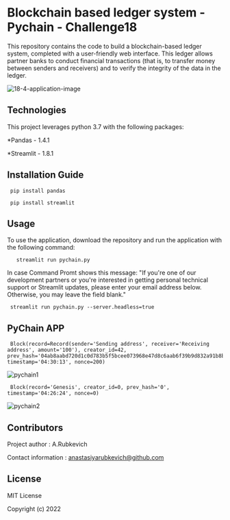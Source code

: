 # Blockchain based ledger system - Pychain - Challenge18

This repository contains the code to build a blockchain-based ledger system, completed with a user-friendly web interface. This ledger allows partner banks to conduct financial transactions (that is, to transfer money between senders and receivers) and to verify the integrity of the data in the ledger.

![18-4-application-image](https://user-images.githubusercontent.com/94565094/163091751-08ed09a4-f00f-4011-8a39-1be0a7875c49.png)

## Technologies

This project leverages python 3.7 with the following packages:

*Pandas - 1.4.1

*Streamlit - 1.8.1

## Installation Guide


     pip install pandas
 
     pip install streamlit
 
## Usage

To use the application, download the repository and run the application with the following command:

       streamlit run pychain.py
     
In case Command Promt shows this message:
     "If you're one of our development partners or you're interested in getting
  personal technical support or Streamlit updates, please enter your email
  address below. Otherwise, you may leave the field blank."
     
     streamlit run pychain.py --server.headless=true
     
## PyChain APP
     Block(record=Record(sender='Sending address', receiver='Receiving address', amount='100'), creator_id=42, prev_hash='04ab8aabd720d1c0d783b5f5bcee073968e47d8c6aab6f39b9d832a91b8b2fe8', timestamp='04:30:13', nonce=200)

![pychain1](https://user-images.githubusercontent.com/94565094/163100687-d74f329d-a9e8-44b8-85d7-f458d1bf842e.png)
     
     Block(record='Genesis', creator_id=0, prev_hash='0', timestamp='04:26:24', nonce=0)
     
![pychain2](https://user-images.githubusercontent.com/94565094/163101148-5a9de170-0775-4858-889b-50faa42a74f9.png)

## Contributors

Project author : A.Rubkevich

Contact information : anastasiyarubkevich@github.com

## License

MIT License

Copyright (c) 2022
